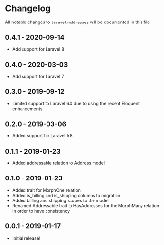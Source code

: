# Changelog

All notable changes to `laravel-addresses` will be documented in this file

## 0.4.1 - 2020-09-14

- Add support for Laravel 8

## 0.4.0 - 2020-03-03

- Add support for Laravel 7

## 0.3.0 - 2019-09-12

- Limited support to Laravel 6.0 due to using the recent Eloquent enhancements

## 0.2.0 - 2019-03-06

- Added support for Laravel 5.8

## 0.1.1 - 2019-01-23

- Added addressable relation to Address model

## 0.1.0 - 2019-01-23

- Added trait for MorphOne relation
- Added is_billing and is_shipping columns to migration
- Added billing and shipping scopes to the model
- Renamed Addressable trait to HasAddresses for the MorphMany relation in order to have consistency

## 0.0.1 - 2019-01-17

- Initial release!
